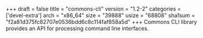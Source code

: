 +++
draft = false
title = "commons-cli"
version = "1.2-2"
categories = ['devel-extra']
arch = "x86_64"
size = "39888"
usize = "68808"
sha1sum = "f2a81d375fc82707e0536bdd6c8c114faf858a5d"
+++
Commons CLI library provides an API for processing command line interfaces.